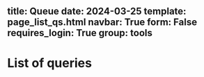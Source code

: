 title: Queue
date: 2024-03-25
template: page_list_qs.html
navbar: True
form: False
requires_login: True
group: tools
---

# List of queries
